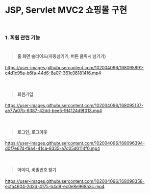 # JSP, Servlet MVC2 쇼핑몰 구현
<br>

### 1. 회원 관련 기능 <br></br>
> #### 홈 화면 슬라이드(자동넘기기, 버튼 클릭시 넘기기)

https://user-images.githubusercontent.com/102004096/168095891-c4d1c95a-b6fa-44d6-8a07-361c081814f6.mp4

<br>

> #### 회원가입

https://user-images.githubusercontent.com/102004096/168095137-ae77a07b-6387-42dd-bee5-9f4124d9f013.mp4

<br>

> #### 로그인, 로그아웃

https://user-images.githubusercontent.com/102004096/168096394-d0f7e67d-f9a4-41ca-8335-a7c05d0114f0.mp4

<br>

> #### 아이디, 비밀번호 찾기

https://user-images.githubusercontent.com/102004096/168098358-ecfa4604-2d3d-4175-b4d8-ec0e8e968a3c.mp4

